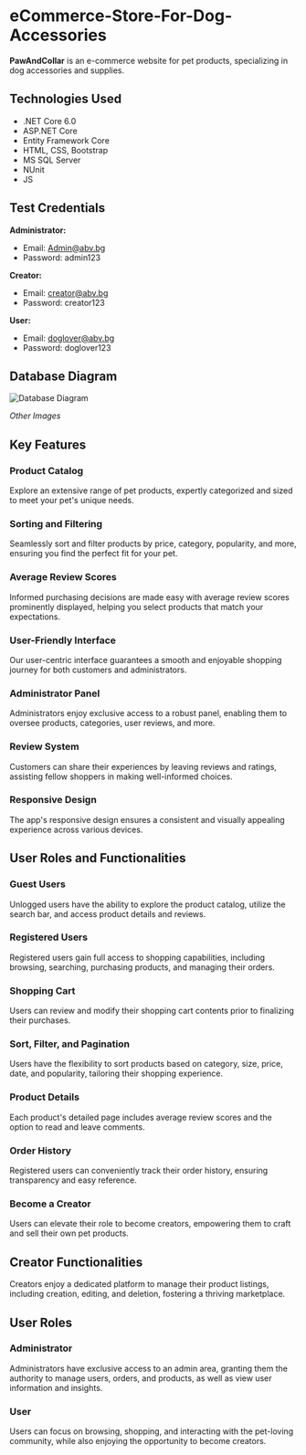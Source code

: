 # eCommerce-Store-For-Dog-Accessories

**PawAndCollar** is an e-commerce website for pet products, specializing in dog accessories and supplies.

## Technologies Used

- .NET Core 6.0
- ASP.NET Core
- Entity Framework Core
- HTML, CSS, Bootstrap
- MS SQL Server
- NUnit
- JS

## Test Credentials

**Administrator:**
- Email: Admin@abv.bg
- Password: admin123

**Creator:**
- Email: creator@abv.bg
- Password: creator123

**User:**
- Email: doglover@abv.bg
- Password: doglover123

## Database Diagram

![Database Diagram](/img/database-diagram.png)

*Other Images*

## Key Features

### Product Catalog

Explore an extensive range of pet products, expertly categorized and sized to meet your pet's unique needs.

### Sorting and Filtering

Seamlessly sort and filter products by price, category, popularity, and more, ensuring you find the perfect fit for your pet.

### Average Review Scores

Informed purchasing decisions are made easy with average review scores prominently displayed, helping you select products that match your expectations.

### User-Friendly Interface

Our user-centric interface guarantees a smooth and enjoyable shopping journey for both customers and administrators.

### Administrator Panel

Administrators enjoy exclusive access to a robust panel, enabling them to oversee products, categories, user reviews, and more.

### Review System

Customers can share their experiences by leaving reviews and ratings, assisting fellow shoppers in making well-informed choices.

### Responsive Design

The app's responsive design ensures a consistent and visually appealing experience across various devices.

## User Roles and Functionalities

### Guest Users

Unlogged users have the ability to explore the product catalog, utilize the search bar, and access product details and reviews.

### Registered Users

Registered users gain full access to shopping capabilities, including browsing, searching, purchasing products, and managing their orders.

### Shopping Cart

Users can review and modify their shopping cart contents prior to finalizing their purchases.

### Sort, Filter, and Pagination

Users have the flexibility to sort products based on category, size, price, date, and popularity, tailoring their shopping experience.

### Product Details

Each product's detailed page includes average review scores and the option to read and leave comments.

### Order History

Registered users can conveniently track their order history, ensuring transparency and easy reference.

### Become a Creator

Users can elevate their role to become creators, empowering them to craft and sell their own pet products.

## Creator Functionalities

Creators enjoy a dedicated platform to manage their product listings, including creation, editing, and deletion, fostering a thriving marketplace.

## User Roles

### Administrator

Administrators have exclusive access to an admin area, granting them the authority to manage users, orders, and products, as well as view user information and insights.

### User

Users can focus on browsing, shopping, and interacting with the pet-loving community, while also enjoying the opportunity to become creators.
